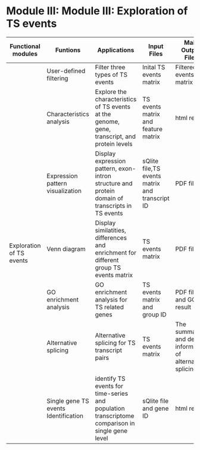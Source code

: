 # **Module III: Module III: Exploration of TS events**
   <table class="fl-table">
        <thead>
        <tr>
            <th width="15%">Functional modules</th>
            <th width="15%">Funtions</th>
            <th width="20%">Applications</th>
            <th width="20%">Input Files</th>
            <th width="15%">Main Output Files</th>
			<th width="15%">Programs</th>
        </tr>
        </thead>
        <tbody>
        <tr>
            <td rowspan="8">Exploration of TS events</td>
        </tr>
        <tr>
            <td>User-defined filtering</td>
            <td>Filter three types of TS events</td>
            <td>Inital TS events matrix</td>
            <td>Filtered TS events matrix</td>
			<td>In-house scripts</td>
        </tr>
        <tr>
            <td>Characteristics analysis</td>
            <td>Explore the characteristics of TS events at the genome, gene, transcript, and protein levels</td>
            <td>TS events matrix and feature matrix</td>
            <td>html report</td>	
			<td>In-house scripts</td>
        </tr>
		 <tr>
            <td>Expression pattern visualization</td>
            <td>Display expression pattern, exon-intron structure and protein domain of transcripts in TS events</td>
            <td>sQlite file,TS events matrix and transcript ID </td>
            <td>PDF file</td>	
			<td>In-house scripts</td>
        </tr>
		 <tr>
            <td>Venn diagram</td>
            <td>Display similatities, differences and enrichment for different group TS events matrix</td>
            <td>TS events matrix</td>
            <td>PDF file</td>	
			<td><a href="https://cran.r-project.org/web/packages/UpSetR/index.html">VennDiagram,UpSetR</a></td>
        </tr>
		 <tr>
            <td>GO enrichment analysis</td>
            <td>GO enrichment analysis for TS related genes</td>
            <td>TS events matrix and group ID</td>
            <td>PDF file and GO result</td>	
			<td><a href="https://bioconductor.org/packages/release/bioc/html/topGO.html">topGO</a></td>
        </tr>
		 <tr>
            <td>Alternative splicing</td>
            <td>Alternative splicing for TS transcript pairs</td>
            <td>TS events matrix</td>
            <td>The summary and deatil information of alternative splicing </td>	
			<td><a href="https://bioconductor.org/packages/release/bioc/html/IsoformSwitchAnalyzeR.html">IsoformSwitchAnalyzeR</a></td>
        </tr>
		 <tr>
            <td>Single gene TS events Identification</td>
            <td>identify TS events for time-series and population transcriptome comparison in single gene level</td>
            <td>sQlite file and gene ID </td>
            <td>html report</td>	
			<td><a href="https://github.com/wyguo/TSIS">TSIS</a>,<a href="http://www.zzlab.net/GAPIT/">GAPIT</a></td>
        </tr>
        <tbody>
    </table>

